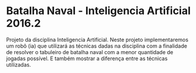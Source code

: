 # Batalha Naval - Inteligencia Artificial 2016.2
Projeto da disciplina Inteligencia Artificial.
Neste projeto implementaremos um robô (ia) que utilizará as técnicas dadas na disciplina com a finalidade de resolver o tabuleiro de batalha naval com a menor quantidade de jogadas possível. E também mostrar a diferença entre as técnicas utilizadas.
